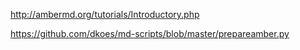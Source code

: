 http://ambermd.org/tutorials/Introductory.php

https://github.com/dkoes/md-scripts/blob/master/prepareamber.py
